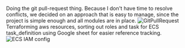 Doing the git pull-request thing.  Because I don't have time to resolve conflicts, we decided on an approach that is easy to manage, since the project is simple enough and all modules are in place.
![GitPullRequest](/g4infra/images/GitPullRequest.png)
Terraforming aws resources, 
sorting out roles and task for ECS task_definition using Google sheet for easier reference tracking.
![ECS IAM config](/g4infra/images/ecsIAMconfig.png)
